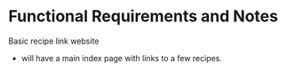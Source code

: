 # Functional Requirements and Notes

Basic recipe link website

- will have a main index page with links to a few recipes.
